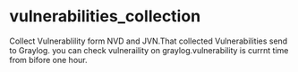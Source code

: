# vulnerabilities_collection
Collect Vulnerablility form NVD and JVN.That collected Vulnerabilities send to Graylog.
you can check vulneraility on graylog.vulnerability is currnt time from bifore one hour.
